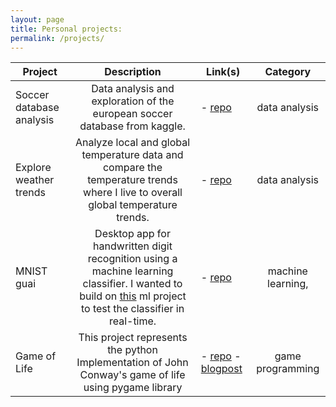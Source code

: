 ```yaml
---
layout: page
title: Personal projects:
permalink: /projects/
---
```


| Project                  	|                                                                                                                              Description                                                                                                                              	| Link(s)                                                                                                                                                      	|      Category      	|
|--------------------------	|:---------------------------------------------------------------------------------------------------------------------------------------------------------------------------------------------------------------------------------------------------------------------:	|--------------------------------------------------------------------------------------------------------------------------------------------------------------	|:------------------:	|
| Soccer database analysis 	| Data analysis and exploration of the european soccer database from kaggle.                                                                                                                                                                                            	| - [repo](https://github.com/Zowlex/Data-Analyst-ND/tree/master/Project2)                                                                                     	| data analysis      	|
| Explore weather trends   	| Analyze local and global temperature data and compare the temperature trends where I live to  overall global temperature trends.                                                                                                                                      	| - [repo](https://github.com/Zowlex/Data-Analyst-ND/tree/master/Project1)                                                                                     	| data analysis      	|
| MNIST guai               	| Desktop app for handwritten digit recognition using a machine learning classifier. I wanted to  build on [this](https://github.com/Zowlex/100DaysofMLCode/blob/master/End-to-end%20ML%20project/Classification.ipynb) ml project to test the classifier in real-time. 	| - [repo](https://github.com/Zowlex/Python-projects/tree/master/mnist_guai)                                                                                   	| machine learning,  	|
| Game of Life             	| This project represents the python Implementation of John Conway's game of life using  pygame library                                                                                                                                                                 	| - [repo](https://github.com/Zowlex/Python-projects/tree/master/gameoflife) - [blogpost](http://fareslassoued.ml/Blog/programming/2020/03/21/gameoflife.html) 	| game programming   	|
